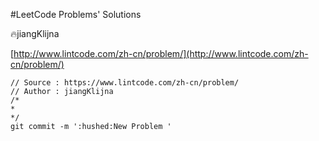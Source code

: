 #LeetCode Problems' Solutions

:fire:jiangKlijna

[http://www.lintcode.com/zh-cn/problem/](http://www.lintcode.com/zh-cn/problem/)

```
// Source : https://www.lintcode.com/zh-cn/problem/
// Author : jiangKlijna
/*
*
*/
git commit -m ':hushed:New Problem '
```
